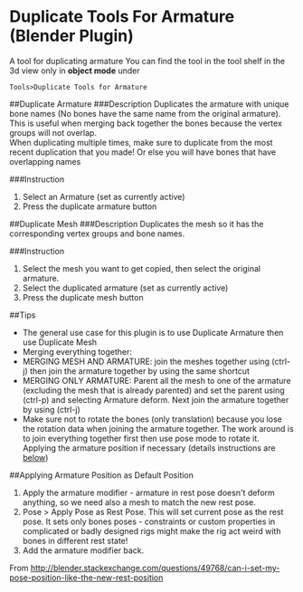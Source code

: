 # Duplicate Tools For Armature (Blender Plugin)
A tool for duplicating armature 
You can find the tool in the tool shelf in the 3d view only in **object mode** under 

`Tools>Duplicate Tools for Armature`

##Duplicate Armature
###Description
Duplicates the armature with unique bone names (No bones have the same name from the original armature). This is useful when merging back together the bones because the vertex groups will not overlap.  
 When duplicating multiple times, make sure to duplicate from the most recent duplication that you made! Or else you will have bones that have overlapping names

###Instruction
1. Select an Armature (set as currently active)
2. Press the duplicate armature button

##Duplicate Mesh
###Description
Duplicates the mesh so it has the corresponding  vertex groups and bone names.

###Instruction
1. Select the mesh you want to get copied, then select the original armature.
2. Select the duplicated armature (set as currently active)
3. Press the duplicate mesh button

##Tips
* The general use case for this plugin is to use Duplicate Armature then use Duplicate Mesh
* Merging everything together:
 * MERGING MESH AND ARMATURE: join the meshes together using (ctrl-j) then join the armature together by using the same shortcut
 * MERGING ONLY ARMATURE: Parent all the mesh to one of the armature (excluding  the mesh that is already parented) and set the parent using (ctrl-p) and selecting Armature deform. Next join the armature together by using (ctrl-j)
* Make sure not to rotate the bones (only translation) because you lose the rotation data when joining the armature together. The work around is to join everything together first then use pose mode to rotate it. Applying the armature position if necessary (details instructions are [below](https://github.com/shuao23/DuplicateToolsForArmature#applying-armature-position-as-default-position))

##Applying Armature Position as Default Position
1. Apply the armature modifier - armature in rest pose doesn't deform anything, so we need also a mesh to match the new rest pose.
2. Pose > Apply Pose as Rest Pose. This will set current pose as the rest pose. It sets only bones poses - constraints or custom properties in complicated or badly designed rigs might make the rig act weird with bones in different rest state!
3. Add the armature modifier back.

From http://blender.stackexchange.com/questions/49768/can-i-set-my-pose-position-like-the-new-rest-position
